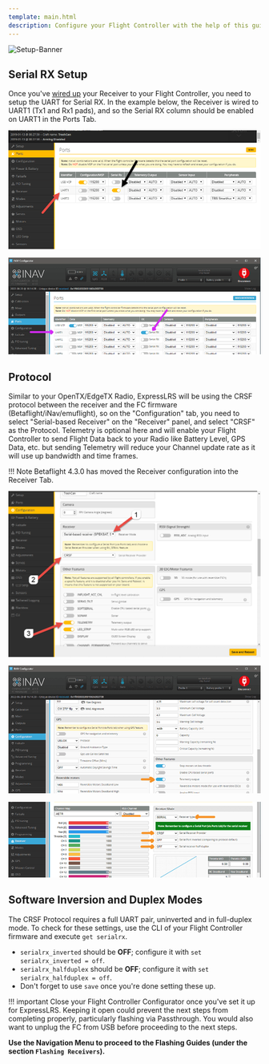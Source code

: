 ```yaml
---
template: main.html
description: Configure your Flight Controller with the help of this guide.
---
```


![Setup-Banner](https://raw.githubusercontent.com/ExpressLRS/ExpressLRS-hardware/master/img/quick-start.png)

## Serial RX Setup

Once you've [wired up](./wiring-up.md) your Receiver to your Flight Controller, you need to setup the UART for Serial RX. In the example below, the Receiver is wired to UART1 (Tx1 and Rx1 pads), and so the Serial RX column should be enabled on UART1 in the Ports Tab.

![Ports Tab](../../assets/images/PortsTab.png)

![INAV Ports](../../assets/images/FC-portsconfig-INAV.png)

## Protocol

Similar to your OpenTX/EdgeTX Radio, ExpressLRS will be using the CRSF protocol between the receiver and the FC firmware (Betaflight/iNav/emuflight), so on the "Configuration" tab, you need to select "Serial-based Receiver" on the "Receiver" panel, and select "CRSF" as the Protocol. Telemetry is optional here and will enable your Flight Controller to send Flight Data back to your Radio like Battery Level, GPS Data, etc. but sending Telemetry will reduce your Channel update rate as it will use up bandwidth and time frames.

!!! Note
    Betaflight 4.3.0 has moved the Receiver configuration into the Receiver Tab.

![Conf Tab](../../assets/images/ConfigurationTab.png)

![INAV Config](../../assets/images/FC-config-INAV.png)

![INAV Config](../../assets/images/FC-rxconfig-INAV.png)

## Software Inversion and Duplex Modes

The CRSF Protocol requires a full UART pair, uninverted and in full-duplex mode. To check for these settings, use the CLI of your Flight Controller firmware and execute `get serialrx`.

- `serialrx_inverted` should be **OFF**; configure it with `set serialrx_inverted = off`.
- `serialrx_halfduplex` should be **OFF**; configure it with `set serialrx_halfduplex = off`.
- Don't forget to use `save` once you're done setting these up.

!!! important
    Close your Flight Controller Configurator once you've set it up for ExpressLRS. Keeping it open could prevent the next steps from completing properly, particularly flashing via Passthrough. You would also want to unplug the FC from USB before proceeding to the next steps.

**Use the Navigation Menu to proceed to the Flashing Guides (under the section `Flashing Receivers`).**